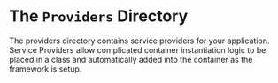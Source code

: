 # The `Providers` Directory

The providers directory contains service providers for your application. Service Providers allow complicated container instantiation logic to be placed in a class and automatically added into the container as the framework is setup.
